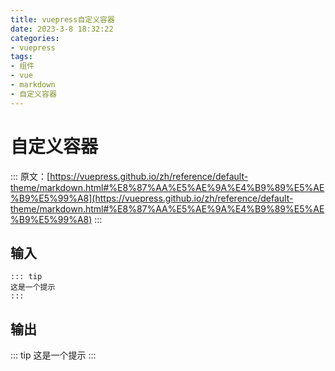 ```yaml
---
title: vuepress自定义容器
date: 2023-3-8 18:32:22
categories:
- vuepress
tags:
- 组件
- vue
- markdown
- 自定义容器
---
```

# 自定义容器
::: 
原文：[https://vuepress.github.io/zh/reference/default-theme/markdown.html#%E8%87%AA%E5%AE%9A%E4%B9%89%E5%AE%B9%E5%99%A8](https://vuepress.github.io/zh/reference/default-theme/markdown.html#%E8%87%AA%E5%AE%9A%E4%B9%89%E5%AE%B9%E5%99%A8)
:::

## 输入
```
::: tip
这是一个提示
:::
```
## 输出
::: tip
这是一个提示
:::

<Vssue :title="$title" />